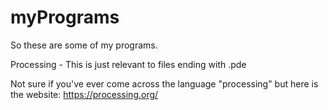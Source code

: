 # myPrograms
So these are some of my programs.



Processing - This is just relevant to files ending with .pde

Not sure if you've ever come across the language "processing" but here is the website: https://processing.org/

